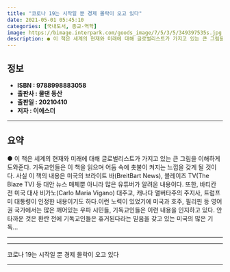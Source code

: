 ```yaml
---
title: "코로나 19는 시작일 뿐 경제 몰락이 오고 있다"
date: 2021-05-01 05:45:10
categories: [국내도서, 종교-역학]
image: https://bimage.interpark.com/goods_image/7/5/3/5/349397535s.jpg
description: ● 이 책은 세계의 현재와 미래에 대해 글로벌리스트가 가지고 있는 큰 그림을 이해하게 도와준다. 기독교인들은 이 책을 읽으며 어둠 속에 촛불이 켜지는 느낌을 갖게 될 것이다. 사실 이 책의 내용은 미국의 브라이트 바(BreitBart News), 블레이즈 TV(The Blaze TV)
---
```


## **정보**

- **ISBN : 9788998883058**
- **출판사 : 물댄 동산**
- **출판일 : 20210410**
- **저자 : 이에스더**

------



## **요약**

●  이 책은 세계의 현재와 미래에 대해 글로벌리스트가 가지고 있는 큰 그림을 이해하게 도와준다. 기독교인들은 이 책을 읽으며 어둠 속에 촛불이 켜지는 느낌을 갖게 될 것이다. 사실 이 책의 내용은 미국의 브라이트 바(BreitBart News), 블레이즈 TV(The Blaze TV) 등 대안 뉴스 매체뿐 아니라 많은 유튜버가 알려온 내용이다. 또한, 바티칸 전 미국 대사 비가노(Carlo Maria Vigano) 대주교, 캐나다 앨버타주의 주지사, 트럼프 미 대통령이 인정한 내용이기도 하다.이런 노력이 있었기에 미국과 호주, 필리핀 등 영어권 국가에서는 많은 깨어있는 우파 시민들, 기독교인들은 이런 내용을 인지하고 있다. 안타까운 것은 환란 전에 기독교인들은 휴거된다라는 믿음을 갖고 있는 미국의 많은 기독...

------



------


코로나 19는 시작일 뿐 경제 몰락이 오고 있다 

------


